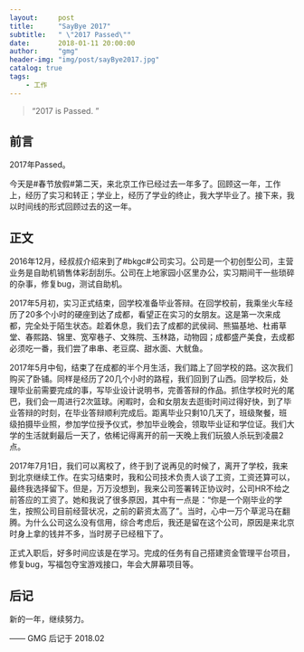 ```yaml
---
layout:     post
title:      "SayBye 2017"
subtitle:   " \"2017 Passed\""
date:       2018-01-11 20:00:00
author:     "gmg"
header-img: "img/post/sayBye2017.jpg"
catalog: true
tags:
    - 工作
---
```


> “2017 is Passed. ”


## 前言

2017年Passed。

今天是#春节放假#第二天，来北京工作已经过去一年多了。回顾这一年，工作上，经历了实习和转正；学业上，经历了学业的终止，我大学毕业了。接下来，我以时间线的形式回顾过去的这一年。


<p id = "build"></p>

## 正文




2016年12月，经叔叔介绍来到了#bkgc#公司实习。公司是一个初创型公司，主营业务是自助机销售体彩刮刮乐。公司在上地家园小区里办公，实习期间干一些琐碎的杂事，修复bug，测试自助机。

2017年5月初，实习正式结束，回学校准备毕业答辩。在回学校前，我乘坐火车经历了20多个小时的硬座到达了成都，看望正在实习的女朋友。这是第一次来成都，完全处于陌生状态。趁着休息，我们去了成都的武侯祠、熊猫基地、杜甫草堂、春熙路、锦里、宽窄巷子、文殊院、玉林路，动物园；成都盛产美食，去成都必须吃一番，我们尝了串串、老豆腐、甜水面、大鱿鱼。

2017年5月中旬，结束了在成都的半个月生活，我们踏上了回学校的路。这次我们购买了卧铺。同样是经历了20几个小时的路程，我们回到了山西。回学校后，处理毕业前需要完成的事，写毕业设计说明书，完善答辩的作品。抓住学校时光的尾巴，我们会一周进行2次篮球。闲暇时，会和女朋友去逛街时间过得好快，到了毕业答辩的时刻，在毕业答辩顺利完成后。距离毕业只剩10几天了，班级聚餐，班级拍摄毕业照，参加学位授予仪式，参加毕业晚会，领取毕业证和学位证。我们大学的生活就剩最后一天了，依稀记得离开的前一天晚上我们玩狼人杀玩到凌晨2点。

2017年7月1日，我们可以离校了，终于到了说再见的时候了，离开了学校，我来到北京继续工作。在实习结束时，我和公司技术负责人谈了工资，工资还算可以，最终我选择留下。但是，万万没想到，我来公司签署转正协议时，公司HR不给之前答应的工资了。她和我说了很多原因，其中有一点是：“你是一个刚毕业的学生，按照公司目前经营状况，之前的薪资太高了”。当时，心中一万个草泥马在翻腾。为什么公司这么没有信用，综合考虑后，我还是留在这个公司，原因是来北京时身上拿的钱并不多，当时房子已经租下了。

正式入职后，好多时间应该是在学习。完成的任务有自己搭建资金管理平台项目，修复bug，写福包夺宝游戏接口，年会大屏幕项目等。
## 后记

新的一年，继续努力。

—— GMG 后记于 2018.02


